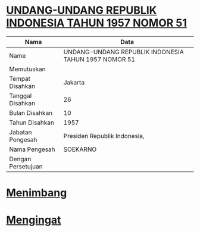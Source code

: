 # [UNDANG-UNDANG REPUBLIK INDONESIA TAHUN 1957 NOMOR 51](http://example.org/legal/document/uu/1957/51)

| Nama | Data |
| ------ | ----- |
|Name|UNDANG-UNDANG REPUBLIK INDONESIA TAHUN 1957 NOMOR 51|
|Memutuskan||
|Tempat Disahkan|Jakarta|
|Tanggal Disahkan|26|
|Bulan Disahkan|10|
|Tahun Disahkan|1957|
|Jabatan Pengesah|Presiden Republik Indonesia,|
|Nama Pengesah|SOEKARNO|
|Dengan Persetujuan||
# [Menimbang](http://example.org/legal/document/uu/1957/51/menimbang)

# [Mengingat](http://example.org/legal/document/uu/1957/51/mengingat)
